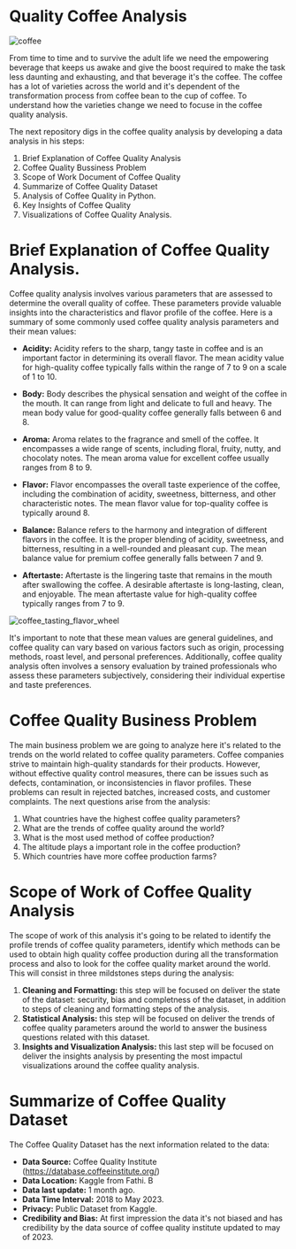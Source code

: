 # Quality Coffee Analysis  
![coffee](https://github.com/DBulnes97/Quality-Coffee-Analysis/assets/109225064/0b3c5639-eb74-4f1c-a28b-984db5e7b62e) 

From time to time and to survive the adult life we need the empowering beverage that keeps us awake and give the boost required to make the task less daunting and exhausting, and that beverage it's the coffee. The coffee has a lot of varieties across the world and it's dependent of the transformation process from coffee bean to the cup of coffee. To understand how the varieties change we need to focuse in the coffee quality analysis.

The next repository digs in the coffee quality analysis by developing a data analysis in his steps: 
1. Brief Explanation of Coffee Quality Analysis
2. Coffee Quality Bussiness Problem
3. Scope of Work Document of Coffee Quality
4. Summarize of Coffee Quality Dataset
5. Analysis of Coffee Quality in Python.
6. Key Insights of Coffee Quality
7. Visualizations of Coffee Quality Analysis.  

# Brief Explanation of Coffee Quality Analysis. 
Coffee quality analysis involves various parameters that are assessed to determine the overall quality of coffee. These parameters provide valuable insights into the characteristics and flavor profile of the coffee. Here is a summary of some commonly used coffee quality analysis parameters and their mean values:

* **Acidity:** Acidity refers to the sharp, tangy taste in coffee and is an important factor in determining its overall flavor. The mean acidity value for high-quality coffee typically falls within the range of 7 to 9 on a scale of 1 to 10.

* **Body:** Body describes the physical sensation and weight of the coffee in the mouth. It can range from light and delicate to full and heavy. The mean body value for good-quality coffee generally falls between 6 and 8.

* **Aroma:** Aroma relates to the fragrance and smell of the coffee. It encompasses a wide range of scents, including floral, fruity, nutty, and chocolaty notes. The mean aroma value for excellent coffee usually ranges from 8 to 9.

* **Flavor:** Flavor encompasses the overall taste experience of the coffee, including the combination of acidity, sweetness, bitterness, and other characteristic notes. The mean flavor value for top-quality coffee is typically around 8.

* **Balance:** Balance refers to the harmony and integration of different flavors in the coffee. It is the proper blending of acidity, sweetness, and bitterness, resulting in a well-rounded and pleasant cup. The mean balance value for premium coffee generally falls between 7 and 9.

* **Aftertaste:** Aftertaste is the lingering taste that remains in the mouth after swallowing the coffee. A desirable aftertaste is long-lasting, clean, and enjoyable. The mean aftertaste value for high-quality coffee typically ranges from 7 to 9.

![coffee_tasting_flavor_wheel](https://github.com/DBulnes97/Quality-Coffee-Analysis/assets/109225064/b8c3b1de-332a-4b0e-a279-3e0759c9adbb|widht=20)

It's important to note that these mean values are general guidelines, and coffee quality can vary based on various factors such as origin, processing methods, roast level, and personal preferences. Additionally, coffee quality analysis often involves a sensory evaluation by trained professionals who assess these parameters subjectively, considering their individual expertise and taste preferences.

# Coffee Quality Business Problem
The main business problem we are going to analyze here it's related to the trends on the world related to coffee quality parameters. Coffee companies strive to maintain high-quality standards for their products. However, without effective quality control measures, there can be issues such as defects, contamination, or inconsistencies in flavor profiles. These problems can result in rejected batches, increased costs, and customer complaints. The next questions arise from the analysis: 
1. What countries have the highest coffee quality parameters?
2. What are the trends of coffee quality around the world?
3. What is the most used method of coffee production?
4. The altitude plays a important role in the coffee production?
5. Which countries have more coffee production farms? 

# Scope of Work of Coffee Quality Analysis
The scope of work of this analysis it's going to be related to identify the profile trends of coffee quality parameters, identify which methods can be used to obtain high quality coffee production during all the transformation process and also to look for the coffee quality market around the world. This will consist in three mildstones steps during the analysis: 
1. **Cleaning and Formatting:** this step will be focused on deliver the state of the dataset: security, bias and completness of the dataset, in addition to steps of cleaning and formatting steps of the analysis.
2. **Statistical Analysis:** this step will be focused on deliver the trends of coffee quality parameters around the world to answer the business questions related with this dataset. 
3. **Insights and Visualization Analysis:** this last step will be focused on deliver the insights analysis by presenting the most impactul visualizations around the coffee quality analysis. 

# Summarize of Coffee Quality Dataset
The Coffee Quality Dataset has the next information related to the data: 
* **Data Source:** Coffee Quality Institute (https://database.coffeeinstitute.org/)
* **Data Location:** Kaggle from Fathi. B
* **Data last update:** 1 month ago.
* **Data Time Interval:** 2018 to May 2023.
* **Privacy:** Public Dataset from Kaggle.
* **Credibility and Bias:** At first impression the data it's not biased and has credibility by the data source of coffee quality institute updated to may of 2023.

